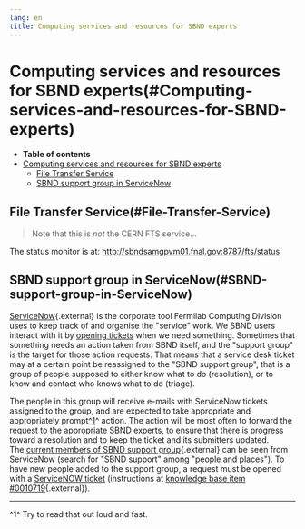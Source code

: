 ```yaml
---
lang: en
title: Computing services and resources for SBND experts
---
```




Computing services and resources for SBND experts(#Computing-services-and-resources-for-SBND-experts)
======================================================================================================================

-   **Table of contents**
-   [Computing services and resources for SBND
    experts](#Computing-services-and-resources-for-SBND-experts)
    -   [File Transfer Service](#File-Transfer-Service)
    -   [SBND support group in
        ServiceNow](#SBND-support-group-in-ServiceNow)



File Transfer Service(#File-Transfer-Service)
--------------------------------------------------------------

> Note that this is *not* the CERN FTS service\...

The status monitor is at:
<http://sbndsamgpvm01.fnal.gov:8787/fts/status>



SBND support group in ServiceNow(#SBND-support-group-in-ServiceNow)
------------------------------------------------------------------------------------

[ServiceNow](https://fermi.service-now.com){.external} is the corporate
tool Fermilab Computing Division uses to keep track of and organise the
\"service\" work. We SBND users interact with it by [opening
tickets](Computing_resources.html#Opening-a-ticket-in-Fermilab-Service-Desk)
when we need something. Sometimes that something needs an action taken
from SBND itself, and the \"support group\" is the target for those
action requests. That means that a service desk ticket may at a certain
point be reassigned to the \"SBND support group\", that is a group of
people supposed to either know what to do (resolution), or to know and
contact who knows what to do (triage).

The people in this group will receive e-mails with ServiceNow tickets
assigned to the group, and are expected to take appropriate and
appropriately prompt^[1](#fn1)^ action. The action will be most often to
forward the request to the appropriate SBND experts, to ensure that
there is progress toward a resolution and to keep the ticket and its
submitters updated.\
The [current members of SBND support
group](https://fermi.service-now.com/nav_to.do?uri=%2Fsys_user_group.do%3Fsys_id%3Dfe75d721db50db44a21c7c031f961956){.external}
can be seen from ServiceNow (search for \"SBND support\" among \"people
and places\"). To have new people added to the support group, a request
must be opened with a [ServiceNOW
ticket](Computing_resources.html#Opening-a-ticket-in-Fermilab-Service-Desk)
(instructions at [knowledge base item
\#0010719](https://fermi.service-now.com/kb_view_customer.do?sysparm_article=KB0010719){.external}).

------------------------------------------------------------------------

^1^ Try to read that out loud and fast.
